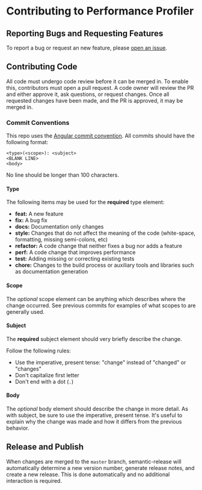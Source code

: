 # Contributing to Performance Profiler

## Reporting Bugs and Requesting Features
To report a bug or request an new feature, please [open an issue](https://github.com/Tanndev/performance-profiler/issues).

## Contributing Code
All code must undergo code review before it can be merged in. To enable this, contributors must open a pull request. A code owner will review the PR and either approve it, ask questions, or request changes. Once all requested changes have been made, and the PR is approved, it may be merged in.

### Commit Conventions
This repo uses the [Angular commit convention](https://github.com/angular/angular.js/blob/master/DEVELOPERS.md#commit-message-format). All commits should have the following format:
```
<type>(<scope>): <subject>
<BLANK LINE>
<body>
```

No line should be longer than 100 characters.

#### Type
The following items may be used for the **required** type element:
- **feat:** A new feature
- **fix:** A bug fix
- **docs:** Documentation only changes
- **style:** Changes that do not affect the meaning of the code (white-space, formatting, missing semi-colons, etc)
- **refactor:** A code change that neither fixes a bug nor adds a feature
- **perf:** A code change that improves performance
- **test:** Adding missing or correcting existing tests
- **chore:** Changes to the build process or auxiliary tools and libraries such as documentation generation

#### Scope
The _optional_ scope element can be anything which describes where the change occurred. See previous commits for examples of what scopes to are generally used.

#### Subject
The **required** subject element should very briefly describe the change.

Follow the following rules:
- Use the imperative, present tense: "change" instead of "changed" or "changes"
- Don't capitalize first letter
- Don't end with a dot (`.`)

#### Body
The _optional_ body element should describe the change in more detail. As with subject, be sure to use the imperative, present tense. It's useful to explain why the change was made and how it differs from the previous behavior.

## Release and Publish
When changes are merged to the `master` branch, semantic-release will automatically determine a new version number, generate release notes, and create a new release. This is done automatically and no additional interaction is required.
